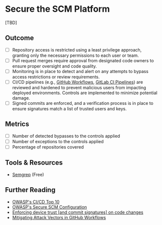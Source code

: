 # Secure the SCM Platform

[TBD]

## Outcome

- [ ] Repository access is restricted using a least privilege approach, granting only the necessary permissions to each user or team.
- [ ] Pull request merges require approval from designated code owners to ensure proper oversight and code quality.
- [ ] Monitoring is in place to detect and alert on any attempts to bypass access restrictions or review requirements.
- [ ] CI/CD pipelines (e.g., [GitHub Workflows](https://docs.github.com/en/actions/using-workflows), [GitLab CI Pipelines](https://docs.gitlab.com/ee/ci/pipelines/)) are reviewed and hardened to prevent malicious users from impacting deployed environments. Controls are implemented to minimize potential damage.
- [ ] Signed commits are enforced, and a verification process is in place to ensure signatures match a list of trusted users and keys.

## Metrics

- [ ] Number of detected bypasses to the controls applied
- [ ] Number of exceptions to the controls applied
- [ ] Percentage of repositories covered

## Tools & Resources

- [Semgrep](https://semgrep.dev/) (Free)

## Further Reading

- [OWASP's CI/CD Top 10](https://owasp.org/www-project-top-10-ci-cd-security-risks/)
- [OWASP's Secure SCM Configuration](https://cheatsheetseries.owasp.org/cheatsheets/CI_CD_Security_Cheat_Sheet.html#secure-scm-configuration)
- [Enforcing device trust [and commit signatures] on code changes](https://www.figma.com/blog/how-we-enforce-device-trust-on-code-changes/)
- [Mitigating Attack Vectors in GitHub Workflows](https://openssf.org/blog/2024/08/12/mitigating-attack-vectors-in-github-workflows)
